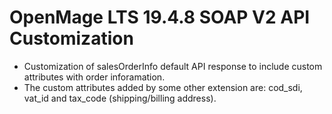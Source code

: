 # OpenMage LTS 19.4.8 SOAP V2 API Customization
- Customization of salesOrderInfo default API response to include custom attributes with order inforamation.
- The custom attributes added by some other extension are: cod_sdi, vat_id and tax_code (shipping/billing address).   